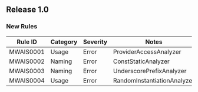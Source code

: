 ## Release 1.0

### New Rules

 Rule ID   | Category | Severity | Notes                  
-----------|----------|----------|------------------------
 MWAIS0001 | Usage    | Error    | ProviderAccessAnalyzer
 MWAIS0002 | Naming | Error | ConstStaticAnalyzer
 MWAIS0003 | Naming | Error | UnderscorePrefixAnalyzer
 MWAIS0004 | Usage | Error | RandomInstantiationAnalyzer